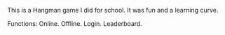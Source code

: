 This is a Hangman game I did for school.
It was fun and a learning curve.

Functions:
Online.
Offline.
Login.
Leaderboard.
